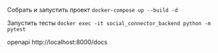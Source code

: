 Собрать и запустить проект
`docker-compose up --build -d`

Запустить тесты
`docker exec -it social_connector_backend python -m pytest`

openapi
http://localhost:8000/docs
